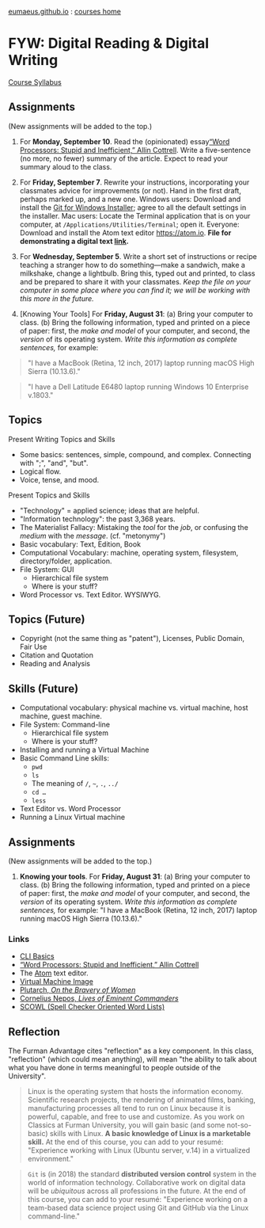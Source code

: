 [eumaeus.github.io](https://eumaeus.github.io) : [courses home](index.md)

# FYW: Digital Reading & Digital Writing

[Course Syllabus](FYW-Syllabus.md)

## Assignments
 
(New assignments will be added to the top.)

1. For **Monday, September 10**. Read the (opinionated) essay[“Word Processors: Stupid and Inefficient,” Allin Cottrell](http://ricardo.ecn.wfu.edu/~cottrell/wp.html). Write a five-sentence (no more, no fewer) summary of the article. Expect to read your summary aloud to the class.

1. For **Friday, September 7**. Rewrite your instructions, incorporating your classmates advice for improvements (or not). Hand in the first draft, perhaps marked up, and a new one. Windows users: Download and install the [Git for Windows Installer](https://gitforwindows.org/); agree to all the default settings in the installer. Mac users: Locate the Terminal application that is on your computer, at `/Applications/Utilities/Terminal`; open it. Everyone: Download and install the Atom text editor <https://atom.io>. **File for demonstrating a digital text [link](https://www.dropbox.com/s/6doem04krei59es/FYW-DigitalReading.md?dl=0).**

1. For **Wednesday, September 5**. Write a short set of instructions or recipe teaching a stranger how to do something—make a sandwich, make a milkshake, change a lightbulb. Bring this, typed out and printed, to class and be prepared to share it with your classmates. *Keep the file on your computer in some place where you can find it; we will be working with this more in the future.*

1. [Knowing Your Tools] For **Friday, August 31**: (a) Bring your computer to class. (b) Bring the following information, typed and printed on a piece of paper: first, the *make and model* of your computer, and second, the *version* of its operating system. *Write this information as complete sentences,* for example: 

> "I have a MacBook (Retina, 12 inch, 2017) laptop running macOS High Sierra (10.13.6)."

> "I have a Dell Latitude E6480 laptop running Windows 10 Enterprise v.1803."

## Topics

Present Writing Topics and Skills

- Some basics: sentences, simple, compound, and complex. Connecting with ";", "and", "but".
- Logical flow.
- Voice, tense, and mood.

Present Topics and Skills

- "Technology" = applied science; ideas that are helpful.
- "Information technology": the past 3,368 years.
- The Materialist Fallacy: Mistaking the *tool* for the *job*, or confusing the *medium* with the *message*. (cf. "metonymy")
- Basic vocabulary: Text, Edition, Book
- Computational Vocabulary: machine, operating system, filesystem, directory/folder, application.
- File System: GUI
	- Hierarchical file system
	- Where is your stuff?
- Word Processor vs. Text Editor. WYSIWYG.


## Topics (Future)

- Copyright (not the same thing as "patent"), Licenses, Public Domain, Fair Use
- Citation and Quotation
- Reading and Analysis

## Skills (Future)

- Computational vocabulary: physical machine vs. virtual machine, host machine, guest machine.
- File System: Command-line
	- Hierarchical file system
	- Where is your stuff?
- Installing and running a Virtual Machine
- Basic Command Line skills:
	- `pwd`
	- `ls`
	- The meaning of `/`, `~`, `.`, `../`
	- `cd …`
	- `less`
- Text Editor vs. Word Processor
- Running a Linux Virtual machine


## Assignments

(New assignments will be added to the top.)

1. **Knowing your tools**. For **Friday, August 31**: (a) Bring your computer to class. (b) Bring the following information, typed and printed on a piece of paper: first, the *make and model* of your computer, and second, the *version* of its operating system. *Write this information as complete sentences,* for example: "I have a MacBook (Retina, 12 inch, 2017) laptop running macOS High Sierra (10.13.6)."

### Links

- [CLI Basics](https://eumaeus.github.io/2018/09/07/cli.html)
- [“Word Processors: Stupid and Inefficient,” Allin Cottrell](http://ricardo.ecn.wfu.edu/~cottrell/wp.html)
- The [Atom](https://atom.io) text editor.
- [Virtual Machine Image](https://eumaeus.github.io/fall2018vm/)
- [Plutarch, *On the Bravery of Women*](http://penelope.uchicago.edu/Thayer/E/Roman/Texts/Plutarch/Moralia/Bravery_of_Women*/home.html)
- [Cornelius Nepos, *Lives of Eminent Commanders*](http://www.tertullian.org/fathers/nepos.htm#71)
- [SCOWL (Spell Checker Oriented Word Lists)](http://wordlist.aspell.net)

## Reflection

The Furman Advantage cites "reflection" as a key component. In this class, "reflection" (which could mean anything), will mean "the ability to talk about what you have done in terms meaningful to people outside of the University".

> Linux is the operating system that hosts the information economy. Scientific research projects, the rendering of animated films, banking, manufacturing processes all tend to run on Linux because it is powerful, capable, and free to use and customize. As you work on Classics at Furman University, you will gain basic (and some not-so-basic) skills with Linux. **A basic knowledge of Linux is a marketable skill.** At the end of this course, you can add to your resumé: "Experience working with Linux (Ubuntu server, v.14) in a virtualized environment."

> `Git` is (in 2018) the standard **distributed version control** system in the world of information technology. Collaborative work on digital data will be *ubiquitous* across all professions in the future. At the end of this course, you can add to your resumé: "Experience working on a team-based data science project using Git and GitHub via the Linux command-line."
